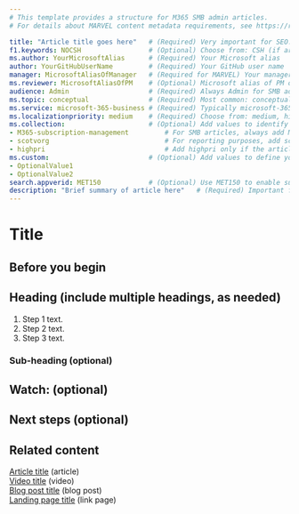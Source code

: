 ```yaml
---
# This template provides a structure for M365 SMB admin articles.
# For details about MARVEL content metadata requirements, see https://review.docs.microsoft.com/office-authoring-guide/metadata-for-marvel-content-on-docs.

title: "Article title goes here"   # (Required) Very important for SEO. See https://aka.ms/seo-for-writers-cheat-sheet.
f1.keywords: NOCSH                 # (Optional) Choose from: CSH (if article is called from in-app UX), NOCSH (if article is not called from in-app UX)
ms.author: YourMicrosoftAlias      # (Required) Your Microsoft alias
author: YourGitHubUserName         # (Required) Your GitHub user name
manager: MicrosoftAliasOfManager   # (Required for MARVEL) Your manager's Microsoft alias
ms.reviewer: MicrosoftAliasOfPM    # (Optional) Microsoft alias of PM owner(s) or SME(s). Include as a best practice to streamline article maintenance. Separate multiple aliases with a comma.
audience: Admin                    # (Required) Always Admin for SMB admin articles (options: Admin, ITPro, Developer)
ms.topic: conceptual               # (Required) Most common: conceptual, overview, how-to, troubleshooting, hub-page, landing-page. See metadata requirements link above for complete list. 
ms.service: microsoft-365-business # (Required) Typically microsoft-365-business for SMB admin articles. See metadata requirements link above for other product- or service-specific values.
ms.localizationpriority: medium    # (Required) Choose from: medium, high, null
ms.collection:                     # (Optional) Add values to identify specific content sets, if needed, or see metadata requirements link above for list of existing values.
- M365-subscription-management         # For SMB articles, always add M365-subscription-management.
- scotvorg                             # For reporting purposes, add scotvorg to all articles owned by scotv's team.
- highpri                              # Add highpri only if the article is strategically critical for VSBs.
ms.custom:                         # (Optional) Add values to define your own content collections, if needed. Per guidance, use this field sparingly. 
- OptionalValue1                   
- OptionalValue2                                            
search.appverid: MET150            # (Optional) Use MET150 to enable surfacing of the article in the help pane in the M365 admin center.
description: "Brief summary of article here"   # (Required) Important for SEO. Recommended character length is 115-145 characters.
---
```


# Title

<!-- Add intro text here, if needed. -->

## Before you begin

<!-- Include this section for how-to articles only. List anything that's required before the user begins the task. If there are multiple requirements, add them as a bulleted list. Include things like required permissions or admin roles, required licenses/plans/add-ons, system requirements, links to tasks that must be completed before beginning this one, etc. -->

## Heading (include multiple headings, as needed)

<!-- For overview articles, explain a service, technology, or functionality from a technical point of view. Overview articles are intended for new customers, but are NOT intended to define benefits or serve as a value prop. -->
<!-- For conceptual articles, provide an in-depth explanation of a service, technology, or functionality that's fundamental to understanding and using it. -->
<!-- For reference articles, provide things like settings, values, features, and configurations in a table format, if possible. Include brief descriptions. Reference articles are used to look up specific values or information and may be referenced frequently. -->
<!-- For how-to articles, include step-by-step instructions for how to perform a task. Include a one- or two-sentence lead-in to the task, if needed. If your how-to article documents a scenario and contains multiple tasks, consider putting the tasks in separate articles if including them all in one article makes it too long and daunting for users. You can always chain tasks in a scenario by including a "Next steps" section (described below) that briefly describes and links to the next task. -->

1. Step 1 text.
2. Step 2 text. 
3. Step 3 text. 

### Sub-heading (optional)

<!-- Include sub-headings, if needed. -->

## Watch: <Name of video> (optional)

<!-- If you include a video in your article, put it under its own H2 heading so it shows up in the "In this article" list on the right side of the article. -->

## Next steps (optional)

<!-- Include this section for how-to articles only, if needed. Recommend the next logical action or actions to take after completing the task(s) outlined in the article. Include links to relevant how-to articles (such as the next task to complete in a scenario), links to recommended reading, or any other info that you think users should or might want to do next. -->

## Related content

<!-- Include a list of links, but do NOT use bullets. Next to each link, include the content type (choose from: article, video, blog post, link page) in parentheses. See examples below. -->

[Article title](https://docs.microsoft.com/microsoft-365/admin/admin-overview/about-the-admin-center) (article)\
[Video title](https://www.aka.ms/M365Btraining) (video)\
[Blog post title](https://techcommunity.microsoft.com/t5/office-365-blog/office-365-groups-ignite-recap/ba-p/1036796) (blog post)\
[Landing page title](https://www.aka.ms/M365Btraining) (link page)